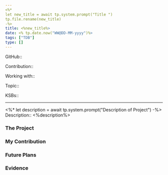 ```yaml
---
<%*
let new_title = await tp.system.prompt("Title ")
tp.file.rename(new_title)
-%>
title: <%new_title%>
date: <% tp.date.now("WW@DD-MM-yyyy")%>
tags: ["TDB"]
type: []
---
```


GitHub::

Contribution::

Working with::

Topic:: 

KSBs:: 

---
<%*
let description = await tp.system.prompt("Description of Project")
-%>
Description:: <%description%>

### The Project

### My Contribution

### Future Plans

### Evidence
